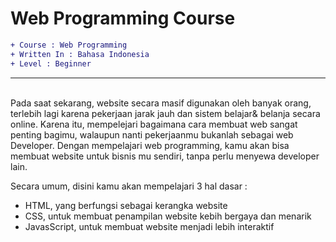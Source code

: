 # Web Programming Course 
```diff
+ Course : Web Programming
+ Written In : Bahasa Indonesia 
+ Level : Beginner
```
<hr/> 
<br/>
Pada saat sekarang, website secara masif digunakan oleh banyak orang, terlebih lagi karena pekerjaan jarak jauh dan sistem belajar& belanja secara online. Karena itu, mempelejari bagaimana cara membuat web sangat penting bagimu, walaupun nanti pekerjaanmu bukanlah sebagai web Developer. Dengan mempelajari web programming, kamu akan bisa membuat website untuk bisnis mu sendiri, tanpa perlu menyewa developer lain. 

Secara umum, disini kamu akan mempelajari 3 hal dasar : 
- HTML, yang berfungsi sebagai kerangka website 
- CSS, untuk membuat penampilan website kebih bergaya dan menarik 
- JavasScript, untuk membuat website menjadi lebih interaktif
